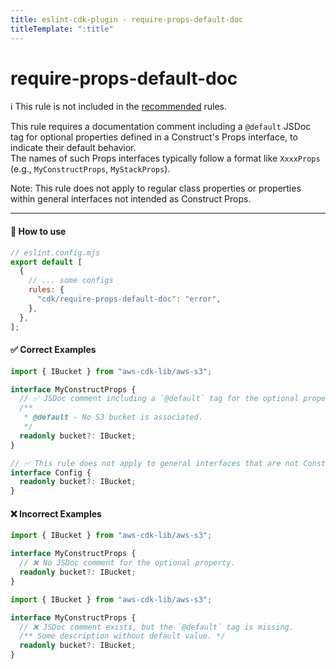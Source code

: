 ```yaml
---
title: eslint-cdk-plugin - require-props-default-doc
titleTemplate: ":title"
---
```


# require-props-default-doc

<div class="info-item">
  ℹ️ This rule is not included in the
  <a href="/rules/#recommended-rules">recommended</a>
  rules.
</div>

This rule requires a documentation comment including a `@default` JSDoc tag for optional properties defined in a Construct's Props interface, to indicate their default behavior.  
The names of such Props interfaces typically follow a format like `XxxxProps` (e.g., `MyConstructProps`, `MyStackProps`).

Note: This rule does not apply to regular class properties or properties within general interfaces not intended as Construct Props.

---

#### 🔧 How to use

```js
// eslint.config.mjs
export default [
  {
    // ... some configs
    rules: {
      "cdk/require-props-default-doc": "error",
    },
  },
];
```

#### ✅ Correct Examples

```ts
import { IBucket } from "aws-cdk-lib/aws-s3";

interface MyConstructProps {
  // ✅ JSDoc comment including a `@default` tag for the optional property.
  /**
   * @default - No S3 bucket is associated.
   */
  readonly bucket?: IBucket;
}

// ✅ This rule does not apply to general interfaces that are not Construct Props.
interface Config {
  readonly bucket?: IBucket;
}
```

#### ❌ Incorrect Examples

```ts
import { IBucket } from "aws-cdk-lib/aws-s3";

interface MyConstructProps {
  // ❌ No JSDoc comment for the optional property.
  readonly bucket?: IBucket;
}
```

```ts
import { IBucket } from "aws-cdk-lib/aws-s3";

interface MyConstructProps {
  // ❌ JSDoc comment exists, but the `@default` tag is missing.
  /** Some description without default value. */
  readonly bucket?: IBucket;
}
```

